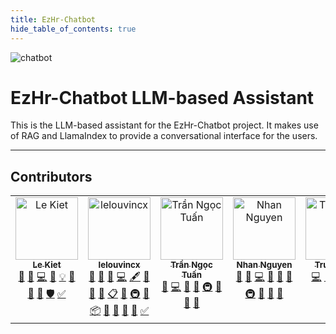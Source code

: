```yaml
---
title: EzHr-Chatbot
hide_table_of_contents: true
---
```


![chatbot](https://socialify.git.ci/TinhHoaSolutions-EzHR/chatbot/image?description=1&issues=1&language=1&name=1&owner=1&pulls=1&theme=Light)

# EzHr-Chatbot LLM-based Assistant

This is the LLM-based assistant for the EzHr-Chatbot project. It makes use of RAG and LlamaIndex to provide a conversational interface for the users.

---
## Contributors

<!-- ALL-CONTRIBUTORS-LIST:START - Do not remove or modify this section -->
<!-- prettier-ignore-start -->
<!-- markdownlint-disable -->
<table>
  <tbody>
    <tr>
      <td align="center" valign="top" width="14.28%"><a href="https://github.com/lekiet1214"><img src="https://avatars.githubusercontent.com/u/50958432?v=4?s=100" width="100px;" alt="Le Kiet"/><br /><sub><b>Le Kiet</b></sub></a><br /><a href="#blog-lekiet1214" title="Blogposts">📝</a> <a href="https://github.com/lelouvincx/chatbot/issues?q=author%3Alekiet1214" title="Bug reports">🐛</a> <a href="https://github.com/lelouvincx/chatbot/commits?author=lekiet1214" title="Code">💻</a> <a href="https://github.com/lelouvincx/chatbot/commits?author=lekiet1214" title="Documentation">📖</a> <a href="#example-lekiet1214" title="Examples">💡</a> <a href="#ideas-lekiet1214" title="Ideas, Planning, & Feedback">🤔</a> <a href="#maintenance-lekiet1214" title="Maintenance">🚧</a> <a href="https://github.com/lelouvincx/chatbot/pulls?q=is%3Apr+reviewed-by%3Alekiet1214" title="Reviewed Pull Requests">👀</a> <a href="#security-lekiet1214" title="Security">🛡️</a> <a href="#tutorial-lekiet1214" title="Tutorials">✅</a></td>
      <td align="center" valign="top" width="14.28%"><a href="https://github.com/lelouvincx"><img src="https://avatars.githubusercontent.com/u/40534905?v=4?s=100" width="100px;" alt="lelouvincx"/><br /><sub><b>lelouvincx</b></sub></a><br /><a href="#question-lelouvincx" title="Answering Questions">💬</a> <a href="https://github.com/lelouvincx/chatbot/issues?q=author%3Alelouvincx" title="Bug reports">🐛</a> <a href="#business-lelouvincx" title="Business development">💼</a> <a href="https://github.com/lelouvincx/chatbot/commits?author=lelouvincx" title="Code">💻</a> <a href="#content-lelouvincx" title="Content">🖋</a> <a href="#data-lelouvincx" title="Data">🔣</a> <a href="#design-lelouvincx" title="Design">🎨</a> <a href="https://github.com/lelouvincx/chatbot/commits?author=lelouvincx" title="Documentation">📖</a> <a href="#eventOrganizing-lelouvincx" title="Event Organizing">📋</a> <a href="#ideas-lelouvincx" title="Ideas, Planning, & Feedback">🤔</a> <a href="#infra-lelouvincx" title="Infrastructure (Hosting, Build-Tools, etc)">🚇</a> <a href="#maintenance-lelouvincx" title="Maintenance">🚧</a> <a href="#platform-lelouvincx" title="Packaging/porting to new platform">📦</a> <a href="#projectManagement-lelouvincx" title="Project Management">📆</a> <a href="#research-lelouvincx" title="Research">🔬</a> <a href="https://github.com/lelouvincx/chatbot/pulls?q=is%3Apr+reviewed-by%3Alelouvincx" title="Reviewed Pull Requests">👀</a> <a href="#tool-lelouvincx" title="Tools">🔧</a> <a href="#tutorial-lelouvincx" title="Tutorials">✅</a></td>
      <td align="center" valign="top" width="14.28%"><a href="https://www.tuantrann.work/"><img src="https://avatars.githubusercontent.com/u/94174684?v=4?s=100" width="100px;" alt="Trần Ngọc Tuấn"/><br /><sub><b>Trần Ngọc Tuấn</b></sub></a><br /><a href="https://github.com/lelouvincx/chatbot/issues?q=author%3Atuantran0910" title="Bug reports">🐛</a> <a href="https://github.com/lelouvincx/chatbot/commits?author=tuantran0910" title="Code">💻</a> <a href="#data-tuantran0910" title="Data">🔣</a> <a href="#design-tuantran0910" title="Design">🎨</a> <a href="#infra-tuantran0910" title="Infrastructure (Hosting, Build-Tools, etc)">🚇</a> <a href="#maintenance-tuantran0910" title="Maintenance">🚧</a> <a href="#research-tuantran0910" title="Research">🔬</a> <a href="https://github.com/lelouvincx/chatbot/pulls?q=is%3Apr+reviewed-by%3Atuantran0910" title="Reviewed Pull Requests">👀</a></td>
      <td align="center" valign="top" width="14.28%"><a href="https://greyyt.github.io/"><img src="https://avatars.githubusercontent.com/u/118145239?v=4?s=100" width="100px;" alt="Nhan Nguyen"/><br /><sub><b>Nhan Nguyen</b></sub></a><br /><a href="#question-greyyT" title="Answering Questions">💬</a> <a href="https://github.com/lelouvincx/chatbot/issues?q=author%3AgreyyT" title="Bug reports">🐛</a> <a href="https://github.com/lelouvincx/chatbot/commits?author=greyyT" title="Code">💻</a> <a href="#data-greyyT" title="Data">🔣</a> <a href="#design-greyyT" title="Design">🎨</a> <a href="#ideas-greyyT" title="Ideas, Planning, & Feedback">🤔</a> <a href="#infra-greyyT" title="Infrastructure (Hosting, Build-Tools, etc)">🚇</a> <a href="#maintenance-greyyT" title="Maintenance">🚧</a> <a href="#research-greyyT" title="Research">🔬</a> <a href="https://github.com/lelouvincx/chatbot/pulls?q=is%3Apr+reviewed-by%3AgreyyT" title="Reviewed Pull Requests">👀</a></td>
      <td align="center" valign="top" width="14.28%"><a href="https://github.com/vn01122003"><img src="https://avatars.githubusercontent.com/u/63691111?v=4?s=100" width="100px;" alt="TrungLune"/><br /><sub><b>TrungLune</b></sub></a><br /><a href="https://github.com/lelouvincx/chatbot/commits?author=vn01122003" title="Code">💻</a> <a href="#ideas-vn01122003" title="Ideas, Planning, & Feedback">🤔</a> <a href="#infra-vn01122003" title="Infrastructure (Hosting, Build-Tools, etc)">🚇</a> <a href="#maintenance-vn01122003" title="Maintenance">🚧</a> <a href="#research-vn01122003" title="Research">🔬</a></td>
      <td align="center" valign="top" width="14.28%"><a href="https://github.com/TranThang0801"><img src="https://avatars.githubusercontent.com/u/150577636?v=4?s=100" width="100px;" alt="Trần Xuân Thắng"/><br /><sub><b>Trần Xuân Thắng</b></sub></a><br /><a href="https://github.com/lelouvincx/chatbot/issues?q=author%3ATranThang0801" title="Bug reports">🐛</a> <a href="#data-TranThang0801" title="Data">🔣</a> <a href="#ideas-TranThang0801" title="Ideas, Planning, & Feedback">🤔</a> <a href="#research-TranThang0801" title="Research">🔬</a> <a href="https://github.com/lelouvincx/chatbot/commits?author=TranThang0801" title="Tests">⚠️</a> <a href="#userTesting-TranThang0801" title="User Testing">📓</a></td>
    </tr>
  </tbody>
</table>

<!-- markdownlint-restore -->
<!-- prettier-ignore-end -->

<!-- ALL-CONTRIBUTORS-LIST:END -->